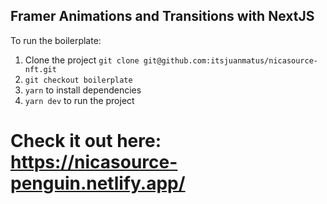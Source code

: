 ## Framer Animations and Transitions with NextJS

To run the boilerplate:

 1. Clone the project `git clone git@github.com:itsjuanmatus/nicasource-nft.git`
 2. `git checkout boilerplate`
 3. `yarn` to install dependencies
 4. `yarn dev` to run the project

# Check it out here: https://nicasource-penguin.netlify.app/
